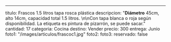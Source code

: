 ---
titulo: Frascos 1.5 litros tapa rosca plástica
descripcion: "**Diámetro** 45cm, alto 14cm, capacidad total 1.5 litros. \n\nCon tapa
  blanca o roja según disponibilidad. La etiqueta es pintura de pizarrón, se puede
  sacar."
cantidad: 17
categoria: Cocina
destino: Vender
precio: 300
entrega: Junio
foto1: "/images/articulos/frascoc1.jpg"
foto2: 
foto3: 
reservado: false
